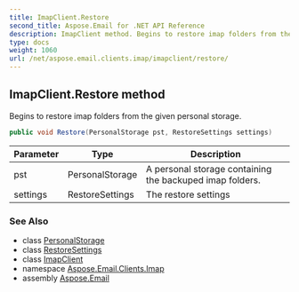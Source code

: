 ```yaml
---
title: ImapClient.Restore
second_title: Aspose.Email for .NET API Reference
description: ImapClient method. Begins to restore imap folders from the given personal storage
type: docs
weight: 1060
url: /net/aspose.email.clients.imap/imapclient/restore/
---
```

## ImapClient.Restore method

Begins to restore imap folders from the given personal storage.

```csharp
public void Restore(PersonalStorage pst, RestoreSettings settings)
```

| Parameter | Type | Description |
| --- | --- | --- |
| pst | PersonalStorage | A personal storage containing the backuped imap folders. |
| settings | RestoreSettings | The restore settings |

### See Also

* class [PersonalStorage](../../../aspose.email.storage.pst/personalstorage/)
* class [RestoreSettings](../../restoresettings/)
* class [ImapClient](../)
* namespace [Aspose.Email.Clients.Imap](../../imapclient/)
* assembly [Aspose.Email](../../../)


